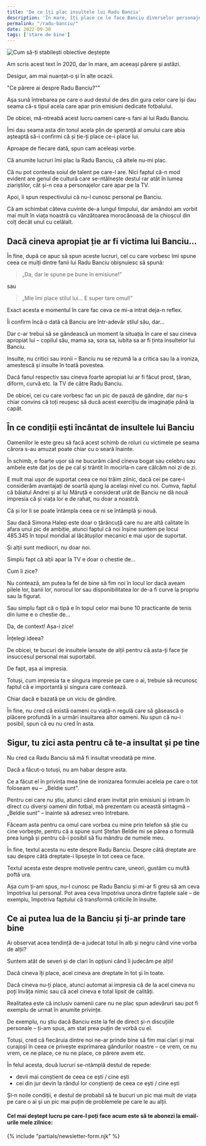 ```yaml
---
title: 'De ce îți plac insultele lui Radu Banciu'
description: 'În mare, îți place ce le face Banciu diverselor personaje din show biz pentru că asta te face să te simți răzbunat. Ceea ce e penibil, desigur.'
permalink: "/radu-banciu/"
date: 2022-09-30
tags: ['stare de bine']
---
```


![Cum să-ți stabilești obiective deștepte](/assets/images/gallery/cum-sa-ti-stabilesti-obiective-destepte.jpg)

Am scris acest text în 2020, dar în mare, am aceeași părere și astăzi.

Desigur, am mai nuanțat-o și în alte ocazii. 

"Ce părere ai despre Radu Banciu?""

Așa sună întrebarea pe care o aud destul de des din gura celor care își dau seama că-s tipul acela care apar prin emisiuni dedicate fotbalului.

De obicei, mă-ntreabă acest lucru oameni care-s fani ai lui Radu Banciu.

Îmi dau seama asta din tonul acela plin de speranță al omului care abia așteaptă să-i confirmi că și ție-ți place ce-i place lui.

Aproape de fiecare dată, spun cam aceleași vorbe.

Că anumite lucruri îmi plac la Radu Banciu, că altele nu-mi plac.

Că nu pot contesta soiul de talent pe care-l are. Nici faptul că-n mod evident are genul de cultură care se-ntâlnește destul rar atât în lumea ziariștilor, cât și-n cea a personajelor care apar pe la TV.

Apoi, îi spun respectivului că nu-l cunosc personal pe Banciu.

Că am schimbat câteva cuvinte de-a lungul timpului, dar amândoi am vorbit mai mult în viața noastră cu vânzătoarea morocănoasă de la chioșcul din colț decât unul cu celălalt.

## Dacă cineva apropiat ție ar fi victima lui Banciu…

În fine, după ce apuc să spun aceste lucruri, cel cu care vorbesc îmi spune ceea ce mulți dintre fanii lui Radu Banciu obișnuiesc să spună:

> „Da, dar le spune pe bune în emisiune!”

sau

> „Mie îmi place stilul lui… E super tare omul!”

Exact acesta e momentul în care fac ceva ce mi-a intrat deja-n reflex.

Îi confirm încă o dată că Banciu are într-adevăr stilul său, dar…

Dar c-ar trebui să se gândească un moment la situația în care el sau cineva apropiat lui – copilul său, mama sa, sora sa, iubita sa ar fi ținta insultelor lui Banciu.

Insulte, nu critici sau ironii – Banciu nu se rezumă la a critica sau la a ironiza, amestescă și insulte în toată povestea.

Dacă fanul respectiv sau cineva foarte apropiat lui ar fi făcut prost, țăran, diform, curvă etc. la TV de către Radu Banciu.

De obicei, cei cu care vorbesc fac un pic de pauză de gândire, dar nu-s chiar convins că toți reușesc să ducă acest exercițiu de imaginație până la capăt.

## În ce condiții ești încântat de insultele lui Banciu

Oamenilor le este greu să facă acest schimb de roluri cu victimele pe seama cărora s-au amuzat poate chiar cu o seară înainte.

În schimb, e foarte ușor să ne bucurăm când cineva bogat sau celebru sau ambele este dat jos de pe cal și trântit în mocirla-n care călcăm noi zi de zi.

E mult mai ușor de suportat ceea ce noi trăim zilnic, dacă cei pe care-i considerăm avantajați de soartă ajung la același nivel cu noi. Cumva, faptul că băiatul Andrei și al lui Măruță e considerat urât de Banciu ne dă nouă impresia că și viața lor e de rahat, nu doar a noastră.

Că și lor li se poate întâmpla ceea ce ni se întâmplă și nouă.

Sau dacă Simona Halep este doar o țărăncuță care nu are altă calitate în afara unui pic de ambiție, atunci faptul că noi înșine suntem pe locul 485.345 în topul mondial al lăcătușilor mecanici e mai ușor de suportat.

Și alții sunt mediocri, nu doar noi.

Simplu fapt că alții apar la TV e doar o chestie de…

Cum îi zice?

Nu contează, am putea la fel de bine să fim noi în locul lor dacă aveam pilele lor, banii lor, norocul lor sau disponibilitatea lor de-a fi curve la propriu sau la figurat.

Sau simplu fapt că o tipă e în topul celor mai bune 10 practicante de tenis din lume e o chestie de…

Da, de context! Așa-i zice!

Înțelegi ideea?

De obicei, te bucuri de insultele lansate de alții pentru că asta-ți face ție insuccesul personal mai suportabil.

De fapt, așa ai impresia.

Totuși, cum impresia ta e singura impresie pe care o ai, trebuie să recunosc faptul că e importantă și singura care contează.

Chiar dacă e bazată pe un viciu de gândire.

În fine, nu cred că există oameni cu viață-n regulă care să găsească o plăcere profundă în a urmări insultarea altor oameni. Nu spun că nu-i posibil, spun că eu nu cred în asta.

## Sigur, tu zici asta pentru că te-a insultat și pe tine

Nu cred ca Radu Banciu să mă fi insultat vreodată pe mine.

Dacă a făcut-o totuși, nu am habar despre asta.

Ce a făcut el în privința mea ține de ironizarea formulei aceleia pe care o tot foloseam eu –  „Beldie sunt”.

Pentru cei care nu știu, atunci când eram invitat prin emisiuni și intram în direct cu diverși oameni din fotbal, mă prezentam cu această sintagmă – „Beldie sunt” – înainte să adresez vreo întrebare.

Făceam asta pentru ca omul care vorbea cu mine prin telefon să știe cu cine vorbește, pentru că a spune sunt Ștefan Beldie mi se părea o formulă prea lungă și pentru că-i posibil să fiu mândru de numele meu.

În fine, textul acesta nu este despre Radu Banciu. Despre câtă dreptate are sau despre câtă dreptate-i lipsește în tot ceea ce face.

Textul acesta este despre motivele pentru care, uneori, gustăm cu multă poftă ura.

Așa cum ți-am spus, nu-l cunosc pe Radu Banciu și mi-ar fi greu să am ceva împotriva lui personal. Pot avea ceva împotriva unora dintre faptele sale – de exemplu, împotriva faptului că transformă criticile în insulte.

## Ce ai putea lua de la Banciu și ți-ar prinde tare bine

Ai observat acea tendință de-a judecat totul în alb și negru când vine vorba de alții?

Suntem atât de severi și de clari în opțiuni când îi judecăm pe alții!

Dacă cineva îți place, acel cineva are dreptate în tot și în toate.

Dacă cineva nu-ți place, atunci automat ai impresia că de la acel cineva nu poți învăța nimic sau că acel cineva e total lipsit de calități.

Realitatea este că inclusiv oamenii care nu ne plac spun adevăruri sau pot fi exemplu de urmat în anumite privințe.

De exemplu, nu știu dacă Banciu este la fel de direct și-n discuțiile personale – ți-am spus, am stat prea puțin de vorbă cu el.

Totuși, cred că fiecăruia dintre noi ne-ar prinde bine să fim mai clari și mai curajoși în ceea ce privește exprimarea gândurilor noastre – ce vrem, ce nu vrem, ce ne place, ce nu ne place, ce părere avem etc.

În felul acesta, două lucruri se-ntâmplă destul de repede:

- devii mai conștient de ceea ce ești / cine ești
- cei din jur devin la rândul lor conștienți de ceea ce ești / cine ești

Și-n noile condiții, e destul de probabil să te bucuri un pic mai mult de viața pe care o ai și un pic mai puțin de problemele pe care le au alții.


#### Cel mai deștept lucru pe care-l poți face acum este să te abonezi la email-urile mele zilnice:
{% include "partials/newsletter-form.njk" %}